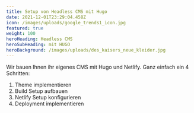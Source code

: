 ```yaml
---
title: Setup von Headless CMS mit Hugo
date: 2021-12-01T23:29:04.458Z
icon: /images/uploads/google_trends1_icon.jpg
featured: true
weight: 100
heroHeading: Headless CMS
heroSubHeading: mit HUGO
heroBackground: /images/uploads/des_kaisers_neue_kleider.jpg
---
```

Wir bauen Ihnen ihr eigenes CMS mit Hugo und Netlify. Ganz einfach ein 4 Schritten:



1. Theme implementieren
2. Build Setup aufbauen
3. Netlify Setup konfigurieren
4. Deployment implementieren